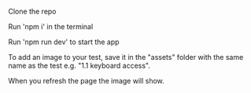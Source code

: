 Clone the repo

Run 'npm i' in the terminal

Run 'npm run dev' to start the app

To add an image to your test, save it in the "assets" folder with the same name as the test e.g. "1.1 keyboard access".

When you refresh the page the image will show.
